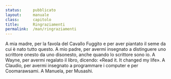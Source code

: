```yaml
---
status:     pubblicato
layout:     manuale
class:      capitolo
title:      Ringraziamenti
permalink:  /man/ringraziamenti
---
```


A mia madre, per la favola del Cavallo Fuggito e per aver piantato il seme da cui è nato tutto questo.
A mio padre, per avermi insegnato a distinguere uno scrittore onesto da uno disonesto, anche quando lo scrittore sono io.
A Wayne, per avermi regalato il libro, dicendo: «Read it. It changed my life».
A Claudio, per avermi insegnato a programmare i computer e per Coomarawsami.
A Manuela, per Musashi.
